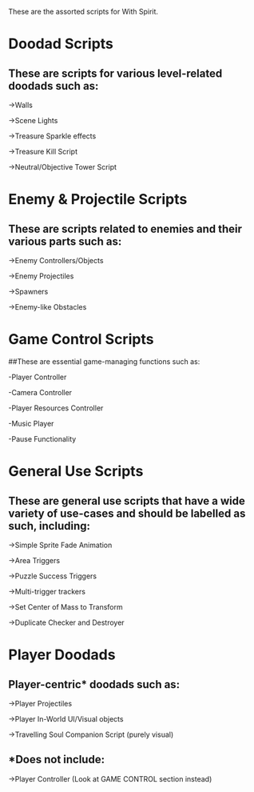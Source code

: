 These are the assorted scripts for With Spirit.

# Doodad Scripts
## These are scripts for various level-related doodads such as:

->Walls

->Scene Lights

->Treasure Sparkle effects

->Treasure Kill Script

->Neutral/Objective Tower Script

# Enemy & Projectile Scripts
## These are scripts related to enemies and their various parts such as:

->Enemy Controllers/Objects

->Enemy Projectiles

->Spawners

->Enemy-like Obstacles



# Game Control Scripts
##These are essential game-managing functions such as:

-Player Controller

-Camera Controller

-Player Resources Controller

-Music Player

-Pause Functionality



# General Use Scripts
## These are general use scripts that have a wide variety of use-cases and should be labelled as such, including:

->Simple Sprite Fade Animation

->Area Triggers

->Puzzle Success Triggers

->Multi-trigger trackers

->Set Center of Mass to Transform

->Duplicate Checker and Destroyer

# Player Doodads
## Player-centric* doodads such as:

->Player Projectiles

->Player In-World UI/Visual objects

->Travelling Soul Companion Script (purely visual)

## *Does not include:

->Player Controller (Look at GAME CONTROL section instead)
